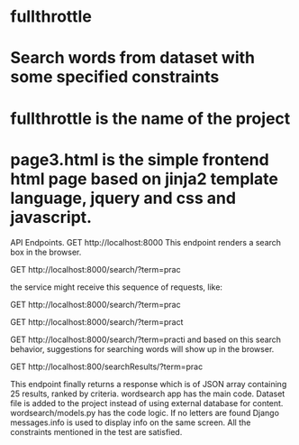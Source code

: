 # fullthrottle
# Search words from dataset with some specified constraints
# fullthrottle is the name of the project
# page3.html is the simple frontend html page based on jinja2 template language, jquery and css and javascript.

API Endpoints. GET http://localhost:8000 This endpoint renders a search box in the browser.

GET http://localhost:8000/search/?term=prac

the service might receive this sequence of requests, like:

GET http://localhost:8000/search/?term=prac

GET http://localhost:8000/search/?term=pract

GET http://localhost:8000/search/?term=practi and based on this search behavior, suggestions for searching words will show up in the browser.

GET http://localhost:800/searchResults/?term=prac

This endpoint finally returns a response which is of JSON array containing 25 results, ranked by criteria. 
wordsearch app has the main code. Dataset file is added to the project instead of using external database for content.
wordsearch/models.py has the code logic.
If no letters are found Django messages.info is used to display info on the same screen.
All the constraints mentioned in the test are satisfied.

